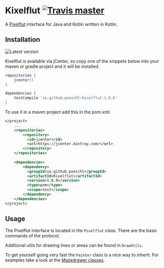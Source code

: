 # Kixelflut [![Travis master](https://img.shields.io/travis/Poeschl/Kixelflut/master.svg?maxAge=3600)](https://travis-ci.org/Poeschl/Kixelflut/)

A [Pixelflut](https://github.com/defnull/pixelflut) interface for Java and Kotlin written in Kotlin.

## Installation

![Latest version](https://img.shields.io/bintray/v/poeschl/maven/Kixelflut.svg?label=latest%20release&maxAge=3600)

Kixelflut is available via jCenter, so copy one of the snippets below into your maven or gradle project and it will be installed.

```groovy
repositories {
    jcenter()
}

dependencies {
    testCompile 'io.github.poeschl:Kixelflut:1.0.0'
}

```

To use it in a maven project add this in the pom.xml:

```xml
</project>
    ...
    <repositories>
        <repository>
          <id>jcenter</id>
          <url>https://jcenter.bintray.com/</url>
        </repository>
    </repositories>
    
    <dependencies> 
        <dependency>
          <groupId>io.github.poeschl</groupId>
          <artifactId>Kixelflut</artifactId>
          <version>1.0.0</version>
          <type>pom</type>
          <scope>test</scope>
        </dependency>
    </dependencies>
</project>
```


## Usage

The Pixelflut interface is located in the `Pixelflut` class. There are the basic commands of the protocol.

Additional utils for drawing lines or areas can be found in `DrawUtils`.

To get yourself going very fast the `Painter` class is a nice way to inherit.
For examples take a look at the [Mazedrawer classes](https://github.com/Poeschl/PixelMaze/blob/master/src/main/kotlin/io/github/poeschl/pixelflutmaze/labyrinth/LabyrinthDrawer.kt).
